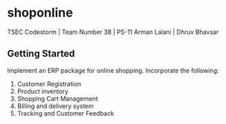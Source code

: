 # shoponline

TSEC Codestorm | Team Number 38 | PS-11
Arman Lalani | Dhruv Bhavsar
## Getting Started

Implement an ERP package for online shopping. Incorporate the following:
1. Customer Registration
2. Product inventory
3. Shopping Cart Management
4. Billing and delivery system
5. Tracking and Customer Feedback
